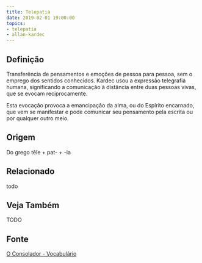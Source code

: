 ```yaml
---
title: Telepatia
date: 2019-02-01 19:00:00
topics:
- telepatia
- allan-kardec
---
```


## Definição
Transferência de pensamentos e emoções de pessoa para pessoa, sem o emprego dos
sentidos conhecidos. Kardec usou a expressão telegrafia humana, significando a
comunicação à distância entre duas pessoas vivas, que se evocam reciprocamente.

Esta evocação provoca a emancipação da alma, ou do Espírito encarnado, que vem
se manifestar e pode comunicar seu pensamento pela escrita ou por qualquer outro
meio.

## Origem
Do grego têle + pat- + -ia

## Relacionado
todo

## Veja Também
TODO

## Fonte
[O Consolador - Vocabulário](http://www.oconsolador.com.br/linkfixo/vocabulario/principal.html)
